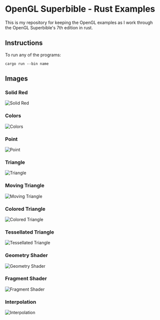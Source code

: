 # OpenGL Superbible - Rust Examples

This is my repository for keeping the OpenGL examples as I work through 
the OpenGL Superbible's 7th edition in rust.

## Instructions

To run any of the programs:

    cargo run --bin name

## Images

### Solid Red

![Solid Red](images/00_solidred.png)

### Colors

![Colors](images/01_colors.gif)

### Point

![Point](images/02_point.png)

### Triangle 

![Triangle](images/03_triangle.png)

### Moving Triangle 

![Moving Triangle](images/04_movingtriangle.gif)

### Colored Triangle 

![Colored Triangle](images/05_coloredtriangle.png)

### Tessellated Triangle 

![Tessellated Triangle](images/06_tessellatedtriangle.png)

### Geometry Shader

![Geometry Shader](images/07_geometryshader.png)

### Fragment Shader

![Fragment Shader](images/08_fragmentshader.png)

### Interpolation

![Interpolation](images/09_interpolation.png)

